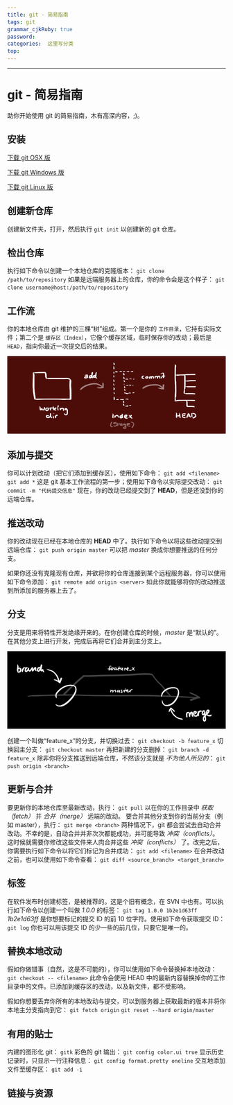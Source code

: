 ```yaml
---
title: git - 简易指南
tags: git
grammar_cjkRuby: true
password: 
categories:  这里写分类
top: 
---
```

<hr>

# git - 简易指南

助你开始使用 git 的简易指南，木有高深内容，;)。

<!--more-->
## 安装

[下载 git OSX 版](http://code.google.com/p/git-osx-installer/downloads/list?can=3)

[下载 git Windows 版](http://code.google.com/p/msysgit/downloads/list?can=3)

[下载 git Linux 版](http://book.git-scm.com/2_installing_git.html)

<a name="create"></a>

## 创建新仓库

创建新文件夹，打开，然后执行 
`git init`
以创建新的 git 仓库。

<a name="checkout"></a>

## 检出仓库

执行如下命令以创建一个本地仓库的克隆版本：
`git clone /path/to/repository` 
如果是远端服务器上的仓库，你的命令会是这个样子：
`git clone username@host:/path/to/repository`

<a name="trees"></a>

## 工作流

你的本地仓库由 git 维护的三棵“树”组成。第一个是你的 `工作目录`，它持有实际文件；第二个是 `缓存区（Index）`，它像个缓存区域，临时保存你的改动；最后是 `HEAD`，指向你最近一次提交后的结果。

![](https://www.github.com/liyehuicn/liyehui/raw/master/img/1504971810538.jpg)<a name="add"></a>

## 添加与提交

你可以计划改动（把它们添加到缓存区），使用如下命令：
`git add <filename>`
`git add *`
这是 git 基本工作流程的第一步；使用如下命令以实际提交改动：
`git commit -m "代码提交信息"`
现在，你的改动已经提交到了 **HEAD**，但是还没到你的远端仓库。

<a name="push"></a>

## 推送改动

你的改动现在已经在本地仓库的 **HEAD** 中了。执行如下命令以将这些改动提交到远端仓库：
`git push origin master`
可以把 _master_ 换成你想要推送的任何分支。 

如果你还没有克隆现有仓库，并欲将你的仓库连接到某个远程服务器，你可以使用如下命令添加：
`git remote add origin <server>`
如此你就能够将你的改动推送到所添加的服务器上去了。

<a name="branching"></a>

## 分支

分支是用来将特性开发绝缘开来的。在你创建仓库的时候，_master_ 是“默认的”。在其他分支上进行开发，完成后再将它们合并到主分支上。

![](https://www.github.com/liyehuicn/liyehui/raw/master/img/1504971810497.jpg)

创建一个叫做“feature_x”的分支，并切换过去：
`git checkout -b feature_x`
切换回主分支：
`git checkout master`
再把新建的分支删掉：
`git branch -d feature_x`
除非你将分支推送到远端仓库，不然该分支就是 _不为他人所见的_：
`git push origin <branch>`

<a name="update"></a>

## 更新与合并

要更新你的本地仓库至最新改动，执行：
`git pull`
以在你的工作目录中 _获取（fetch）_ 并 _合并（merge）_ 远端的改动。
要合并其他分支到你的当前分支（例如 master），执行：
`git merge <branch>`
两种情况下，git 都会尝试去自动合并改动。不幸的是，自动合并并非次次都能成功，并可能导致 _冲突（conflicts）_。 这时候就需要你修改这些文件来人肉合并这些 _冲突（conflicts）_ 了。改完之后，你需要执行如下命令以将它们标记为合并成功：
`git add <filename>`
在合并改动之前，也可以使用如下命令查看：
`git diff <source_branch> <target_branch>`

<a name="tagging"></a>

## 标签

在软件发布时创建标签，是被推荐的。这是个旧有概念，在 SVN 中也有。可以执行如下命令以创建一个叫做 _1.0.0_ 的标签：
`git tag 1.0.0 1b2e1d63ff`
_1b2e1d63ff_ 是你想要标记的提交 ID 的前 10 位字符。使用如下命令获取提交 ID：
`git log`
你也可以用该提交 ID 的少一些的前几位，只要它是唯一的。

<a name="checkout-replace"></a>

## 替换本地改动

假如你做错事（自然，这是不可能的），你可以使用如下命令替换掉本地改动：
`git checkout -- <filename>`
此命令会使用 HEAD 中的最新内容替换掉你的工作目录中的文件。已添加到缓存区的改动，以及新文件，都不受影响。

假如你想要丢弃你所有的本地改动与提交，可以到服务器上获取最新的版本并将你本地主分支指向到它：
`git fetch origin`
`git reset --hard origin/master`

<a name="hints"></a>

## 有用的贴士

内建的图形化 git：
`gitk`
彩色的 git 输出：
`git config color.ui true`
显示历史记录时，只显示一行注释信息：
`git config format.pretty oneline`
交互地添加文件至缓存区：
`git add -i`

<a name="resources"></a>

## 链接与资源

